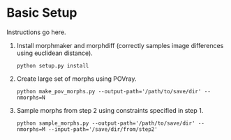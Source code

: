 # Basic Setup
Instructions go here.



1.  Install morphmaker and morphdiff (correctly samples image differences using euclidean distance).

	
		python setup.py install


2.  Create large set of morphs using POVray.

	
		python make_pov_morphs.py --output-path='/path/to/save/dir' --nmorphs=N


3.  Sample morphs from step 2 using constraints specified in step 1.

		python sample_morphs.py --output-path='/path/to/save/dir' --nmorphs=M --input-path='/save/dir/from/step2'

